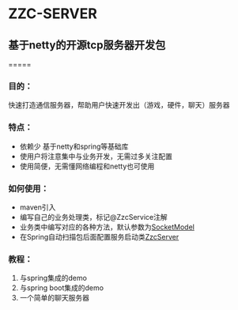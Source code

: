 # ZZC-SERVER 
## 基于netty的开源tcp服务器开发包
===== 
### 目的：
快速打造通信服务器，帮助用户快速开发出（游戏，硬件，聊天）服务器
### 特点：
* 依赖少 基于netty和spring等基础库
* 使用户将注意集中与业务开发，无需过多关注配置
* 使用简便，无需懂网络编程和netty也可使用
### 如何使用：
* maven引入
* 编写自己的业务处理类，标记@ZzcService注解
* 业务类中编写对应的各种方法，默认参数为[SocketModel]
* 在Spring自动扫描包后面配置服务启动类[ZzcServer]
 
[ZzcServer]: http://example.com/  "ZzcServer 的启动类"
[SocketModel]: http://example.com/  "SocketModel 类"
### 教程：
1. 与spring集成的demo
2. 与spring boot集成的demo
3. 一个简单的聊天服务器

